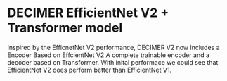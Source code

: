 # DECIMER EfficientNet V2 + Transformer model

Inspired by the EfficnetNet V2 performance, DECIMER V2 now includes a Encoder Based on EffcientNet V2 A complete trainable encoder and a decoder based on Transformer. With inital performace we could see that EfficientNet V2 does perform better than EfficientNet V1.


